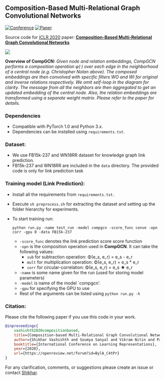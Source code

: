 ## Composition-Based Multi-Relational Graph Convolutional Networks

[![Conference](http://img.shields.io/badge/ICLR-2020-4b44ce.svg)](https://iclr.cc/) [![Paper](http://img.shields.io/badge/paper-arxiv.1911.03082-B31B1B.svg)](https://arxiv.org/abs/1911.03082) 

Source code for [ICLR 2020](https://iclr.cc/) paper: [**Composition-Based Multi-Relational Graph Convolutional Networks**](https://openreview.net/forum?id=BylA_C4tPr)

![](./overview.png)

**Overview of CompGCN:** *Given node and relation embeddings, CompGCN performs a composition operation φ(·) over each edge in the neighborhood of a central node (e.g. Christopher Nolan above). The composed embeddings are then convolved with specific filters WO and WI for original and inverse relations respectively. We omit self-loop in the diagram for clarity. The message from all the neighbors are then aggregated to get an updated embedding of the central node. Also, the relation embeddings are transformed using a separate weight matrix. Please refer to the paper for details.*

### Dependencies

- Compatible with PyTorch 1.0 and Python 3.x.
- Dependencies can be installed using `requirements.txt`.

### Dataset:

- We use FB15k-237 and WN18RR dataset for knowledge graph link prediction. 
- FB15k-237 and WN18RR are included in the `data` directory. The provided code is only for link prediction task

### Training model (Link Prediction):

- Install all the requirements from `requirements.txt.`

- Execute `sh preprocess.sh` for extracting the dataset and setting up the folder hierarchy for experiments.

- To start training run:

  ```shell
  python run.py -name test_run -model compgcn -score_func conve -opn corr -gpu 0 -data FB15k-237
  ```

  - `-score_func` denotes the link prediction score score function 
  - `-opn` is the composition operation used in **CompGCN**. It can take the following values:
    - `sub` for subtraction operation:  Φ(e_s, e_r) = e_s - e_r
    - `mult` for multiplication operation:  Φ(e_s, e_r) = e_s * e_r
    - `corr` for circular-correlation: Φ(e_s, e_r) = e_s ★ e_r
  - `-name` is some name given for the run (used for storing model parameters)
  - `-model` is name of the model `compgcn'.
  - `-gpu` for specifying the GPU to use
  - Rest of the arguments can be listed using `python run.py -h`
### Citation:
Please cite the following paper if you use this code in your work.
```bibtex
@inproceedings{
    vashishth2020compositionbased,
    title={Composition-based Multi-Relational Graph Convolutional Networks},
    author={Shikhar Vashishth and Soumya Sanyal and Vikram Nitin and Partha Talukdar},
    booktitle={International Conference on Learning Representations},
    year={2020},
    url={https://openreview.net/forum?id=BylA_C4tPr}
}
```
For any clarification, comments, or suggestions please create an issue or contact [Shikhar](http://shikhar-vashishth.github.io).
